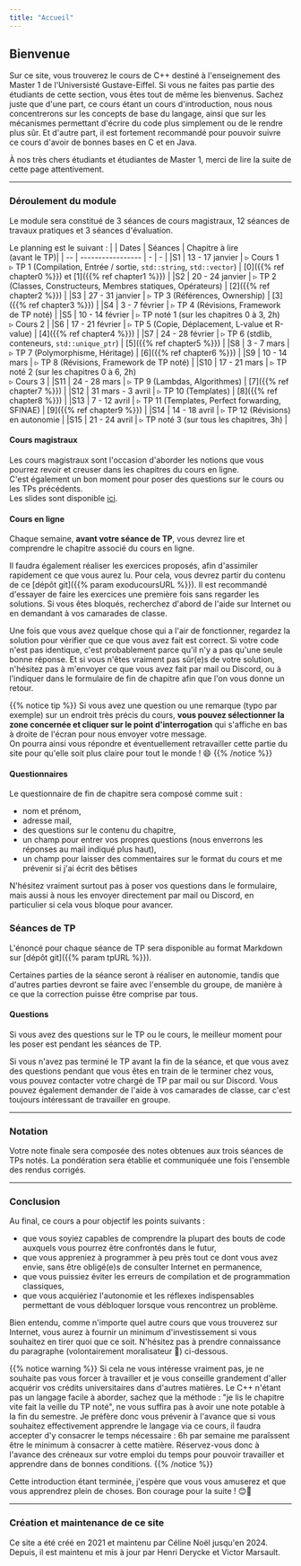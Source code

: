 ```yaml
---
title: "Accueil"
---
```


## Bienvenue

Sur ce site, vous trouverez le cours de C++ destiné à l'enseignement des Master 1 de l'Universisté Gustave-Eiffel. Si vous ne faites pas partie des étudiants de cette section, vous êtes tout de même les bienvenus. Sachez juste que d'une part, ce cours étant un cours d'introduction, nous nous concentrerons sur les concepts de base du langage, ainsi que sur les mécanismes permettant d'écrire du code plus simplement ou de le rendre plus sûr. Et d'autre part, il est fortement recommandé pour pouvoir suivre ce cours d'avoir de bonnes bases en C et en Java.

À nos très chers étudiants et étudiantes de Master 1, merci de lire la suite de cette page attentivement.

---

### Déroulement du module

Le module sera constitué de 3 séances de cours magistraux, 12 séances de travaux pratiques et 3 séances d'évaluation.

Le planning est le suivant :
|    | Dates             | Séances | Chapitre à lire <br>(avant le TP)|
| -- | ----------------- | - | - |
|S1  | 13 - 17 janvier   | ▹ Cours 1 <br> ▹ TP 1 (Compilation, Entrée / sortie, `std::string`, `std::vector`) | [0]({{% ref chapter0 %}}) et [1]({{% ref chapter1 %}})  |
|S2  | 20 - 24 janvier   | ▹ TP 2 (Classes, Constructeurs, Membres statiques, Opérateurs) |  [2]({{% ref chapter2 %}})  |
|S3  | 27 - 31 janvier   | ▹ TP 3 (Références, Ownership) | [3]({{% ref chapter3 %}}) |
|S4  | 3 - 7 février     | ▹ TP 4 (Révisions, Framework de TP noté) |
|S5  | 10 - 14 février   | ▹ TP noté 1 (sur les chapitres 0 à 3, 2h) <br> ▹ Cours 2 |
|S6  | 17 - 21 février   | ▹ TP 5 (Copie, Déplacement, L-value et R-value) | [4]({{% ref chapter4 %}}) |
|S7  | 24 - 28 février   | ▹ TP 6 (stdlib, conteneurs, `std::unique_ptr`) | [5]({{% ref chapter5 %}}) |
|S8  | 3 - 7 mars        | ▹ TP 7 (Polymorphisme, Héritage) | [6]({{% ref chapter6 %}}) | 
|S9  | 10 - 14 mars      | ▹ TP 8 (Révisions, Framework de TP noté) |
|S10 | 17 - 21 mars      | ▹ TP noté 2 (sur les chapitres 0 à 6, 2h) <br> ▹ Cours 3 |
|S11 | 24 - 28 mars      | ▹ TP 9 (Lambdas, Algorithmes) | [7]({{% ref chapter7 %}}) |
|S12 | 31 mars - 3 avril | ▹ TP 10 (Templates) | [8]({{% ref chapter8 %}}) |
|S13 | 7 - 12 avril      | ▹ TP 11 (Templates, Perfect forwarding, SFINAE) | [9]({{% ref chapter9 %}}) |
|S14 | 14 - 18 avril     | ▹ TP 12 (Révisions) en autonomie |
|S15 | 21 - 24 avril     | ▹ TP noté 3 (sur tous les chapitres, 3h) |

#### Cours magistraux

Les cours magistraux sont l'occasion d'aborder les notions que vous pourrez revoir et creuser dans les chapitres du cours en ligne.  
C'est également un bon moment pour poser des questions sur le cours ou les TPs précédents.  
Les slides sont disponible [ici](slides).

#### Cours en ligne

Chaque semaine, **avant votre séance de TP**, vous devrez lire et comprendre le chapitre associé du cours en ligne.

Il faudra également réaliser les exercices proposés, afin d'assimiler rapidement ce que vous aurez lu. Pour cela, vous devrez partir du contenu de ce [dépôt git]({{% param exoducoursURL %}}).
Il est recommandé d'essayer de faire les exercices une première fois sans regarder les solutions.
Si vous êtes bloqués, recherchez d'abord de l'aide sur Internet ou en demandant à vos camarades de classe.

Une fois que vous avez quelque chose qui a l'air de fonctionner, regardez la solution pour vérifier que ce que vous avez fait est correct.
Si votre code n'est pas identique, c'est probablement parce qu'il n'y a pas qu'une seule bonne réponse.
Et si vous n'êtes vraiment pas sûr(e)s de votre solution, n'hésitez pas à m'envoyer ce que vous avez fait par mail ou Discord, ou à l'indiquer dans le formulaire de fin de chapitre afin que l'on vous donne un retour.

{{% notice tip %}}
Si vous avez une question ou une remarque (typo par exemple) sur un endroit très précis du cours, **vous pouvez sélectionner la zone concernée et cliquer sur le point d'interrogation** qui s'affiche en bas à droite de l'écran pour nous envoyer votre message.  
On pourra ainsi vous répondre et éventuellement retravailler cette partie du site pour qu'elle soit plus claire pour tout le monde ! 😄
{{% /notice %}}

#### Questionnaires

Le questionnaire de fin de chapitre sera composé comme suit :
- nom et prénom,
- adresse mail,
- des questions sur le contenu du chapitre,
- un champ pour entrer vos propres questions (nous enverrons les réponses au mail indiqué plus haut),
- un champ pour laisser des commentaires sur le format du cours et me prévenir si j'ai écrit des bêtises

N'hésitez vraiment surtout pas à poser vos questions dans le formulaire, mais aussi à nous les envoyer directement par mail ou Discord, en particulier si cela vous bloque pour avancer.

### Séances de TP

L'énoncé pour chaque séance de TP sera disponible au format Markdown sur [dépôt git]({{% param tpURL %}}).

Certaines parties de la séance seront à réaliser en autonomie, tandis que d'autres parties devront se faire avec l'ensemble du groupe, de manière à ce que la correction puisse être comprise par tous. 

#### Questions

Si vous avez des questions sur le TP ou le cours, le meilleur moment pour les poser est pendant les séances de TP.

Si vous n'avez pas terminé le TP avant la fin de la séance, et que vous avez des questions pendant que vous êtes en train de le terminer chez vous, vous pouvez contacter votre chargé de TP par mail ou sur Discord. Vous pouvez également demander de l'aide à vos camarades de classe, car c'est toujours intéressant de travailler en groupe.

---

### Notation

Votre note finale sera composée des notes obtenues aux trois séances de TPs notés.
La pondération sera établie et communiquée une fois l'ensemble des rendus corrigés.

---

### Conclusion

Au final, ce cours a pour objectif les points suivants :
- que vous soyiez capables de comprendre la plupart des bouts de code auxquels vous pourrez être confrontés dans le futur,
- que vous appreniez à programmer à peu près tout ce dont vous avez envie, sans être obligé(e)s de consulter Internet en permanence,
- que vous puissiez éviter les erreurs de compilation et de programmation classiques,
- que vous acquiériez l'autonomie et les réflexes indispensables permettant de vous débloquer lorsque vous rencontrez un problème.

Bien entendu, comme n'importe quel autre cours que vous trouverez sur Internet, vous aurez à fournir un minimum d'investissement si vous souhaitez en tirer quoi que ce soit.
N'hésitez pas à prendre connaissance du paragraphe (volontairement moralisateur 💩) ci-dessous.

{{% notice warning %}}
Si cela ne vous intéresse vraiment pas, je ne souhaite pas vous forcer à travailler et je vous conseille grandement d'aller acquérir vos crédits universitaires dans d'autres matières.
Le C++ n'étant pas un langage facile à aborder, sachez que la méthode : "je lis le chapitre vite fait la veille du TP noté", ne vous suffira pas à avoir une note potable à la fin du semestre.
Je préfère donc vous prévenir à l'avance que si vous souhaitez effectivement apprendre le langage via ce cours, il faudra accepter d'y consacrer le temps nécessaire : 6h par semaine me paraîssent être le minimum à consacrer à cette matière.
Réservez-vous donc à l'avance des créneaux sur votre emploi du temps pour pouvoir travailler et apprendre dans de bonnes conditions.
{{% /notice %}}

Cette introduction étant terminée, j'espère que vous vous amuserez et que vous apprendrez plein de choses. Bon courage pour la suite ! 😊🎉

---

### Création et maintenance de ce site

Ce site a été créé en 2021 et maintenu par Céline Noël jusqu'en 2024. 
Depuis, il est maintenu et mis à jour par Henri Derycke et Victor Marsault.
